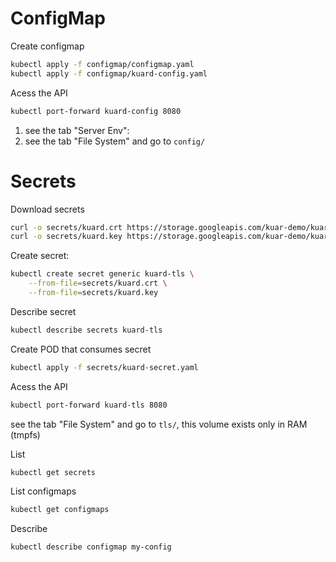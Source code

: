 # ConfigMap
Create configmap
```bash
kubectl apply -f configmap/configmap.yaml
kubectl apply -f configmap/kuard-config.yaml
```

Acess the API
```bash
kubectl port-forward kuard-config 8080
```
1) see the tab "Server Env":
2) see the tab "File System" and go to `config/`

# Secrets

Download secrets
```bash
curl -o secrets/kuard.crt https://storage.googleapis.com/kuar-demo/kuard.crt
curl -o secrets/kuard.key https://storage.googleapis.com/kuar-demo/kuard.key
```

Create secret:
```bash
kubectl create secret generic kuard-tls \
    --from-file=secrets/kuard.crt \
    --from-file=secrets/kuard.key
```

Describe secret
```bash
kubectl describe secrets kuard-tls
```

Create POD that consumes secret
```bash
kubectl apply -f secrets/kuard-secret.yaml
```

Acess the API
```bash
kubectl port-forward kuard-tls 8080
```
see the tab "File System" and go to `tls/`, this volume exists only in RAM (tmpfs)

List
```bash
kubectl get secrets
```

List configmaps
```bash
kubectl get configmaps
```

Describe
```bash
kubectl describe configmap my-config
```

